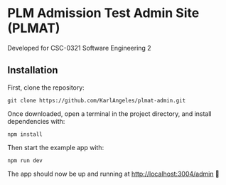 # PLM Admission Test Admin Site (PLMAT)

Developed for CSC-0321 Software Engineering 2
## Installation
First, clone the repository:
```
git clone https://github.com/KarlAngeles/plmat-admin.git
```
Once downloaded, open a terminal in the project directory, and install dependencies with:
```
npm install
```
Then start the example app with:
```
npm run dev
```
The app should now be up and running at [http://localhost:3004/admin](http://localhost:3004/admin) :rocket:
